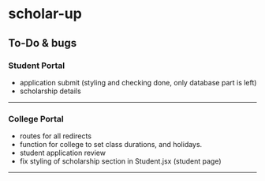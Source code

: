 # scholar-up

## To-Do & bugs

### Student Portal

- application submit (styling and checking done, only database part is left)
- scholarship details

---

### College Portal

- routes for all redirects
- function for college to set class durations, and holidays.
- student application review
- fix styling of scholarship section in Student.jsx (student page)

---
